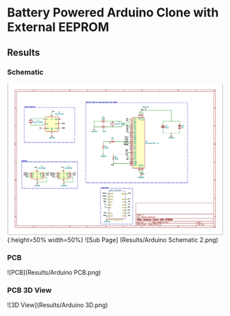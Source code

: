 # Battery Powered Arduino Clone with External EEPROM

## Results
### Schematic
![Schematic](Results/Arduino_Schematic.png){:height=50% width=50%}
![Sub Page] (Results/Arduino Schematic 2.png)

### PCB 
![PCB](Results/Arduino PCB.png)

### PCB 3D View
![3D View](Results/Arduino 3D.png)
